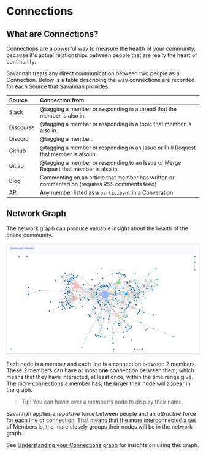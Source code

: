 # Connections

## What are Connections?

Connections are a powerful way to measure the health of your community, because it's actual relationships between people that are really the heart of community.

Savannah treats any direct communication between two people as a Connection. Below is a table describing the way connections are recorded for each Source that Savannah provides.

| Source    | Connection from |
|:----------|:------------------|
| Slack     | @tagging a member or responding in a thread that the member is also in. |
| Discourse | @tagging a member or responding in a topic that member is also in. |
| Discord   | @tagging a member. |
| Github    | @tagging a member or responding in an Issue or Pull Request that member is also in. |
| Gitlab    | @tagging a member or responding to an Issue or Merge Request that member is also in. |
| Blog      | Commenting on an article that member has written or commented on (requires RSS comments feed) |
| API       | Any member listed as a `participant` in a Converation |


## Network Graph

The network graph can produce valuable insight about the health of the online community. 

![Community Network Graph](./NetworkGraph.png)

Each node is a member and each line is a connection between 2 members. These 2 members can have at most **one** connection between them, which means that they have interacted, at least once, within the time range give. The more connections a member has, the larger their node will appear in the graph. 

> Tip: You can hover over a member's node to display their name.

Savannah applies a _repulsive_ force between people and an _attractive_ force for each line of connection. That means that the more interconnected a set of Members is, the more closely groups their nodes will be in the network graph.

See [Understanding your Connections graph](/insights/connections/) for insights on using this graph.


